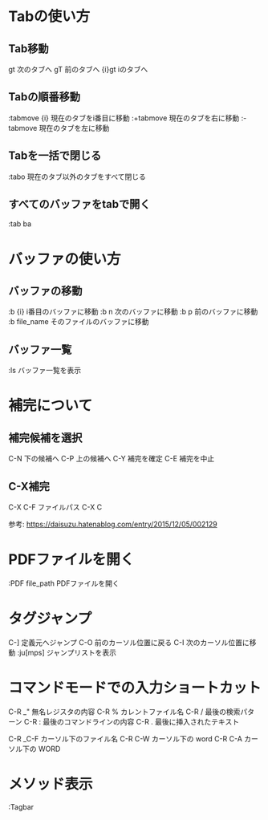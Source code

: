 # Tabの使い方
## Tab移動
gt 次のタブへ
gT 前のタブへ
{i}gt iのタブへ

## Tabの順番移動
:tabmove {i} 現在のタブをi番目に移動
:+tabmove 現在のタブを右に移動
:-tabmove 現在のタブを左に移動

## Tabを一括で閉じる
:tabo 現在のタブ以外のタブをすべて閉じる

## すべてのバッファをtabで開く
:tab ba

# バッファの使い方
## バッファの移動
:b {i} i番目のバッファに移動
:b n   次のバッファに移動
:b p   前のバッファに移動
:b file_name そのファイルのバッファに移動

## バッファ一覧
:ls バッファ一覧を表示

# 補完について
## 補完候補を選択
C-N 下の候補へ
C-P 上の候補へ
C-Y 補完を確定
C-E 補完を中止

## C-X補完
C-X C-F  ファイルパス
C-X C

参考:
https://daisuzu.hatenablog.com/entry/2015/12/05/002129

# PDFファイルを開く
:PDF file_path PDFファイルを開く

# タグジャンプ
C-] 定義元へジャンプ
C-O 前のカーソル位置に戻る
C-I 次のカーソル位置に移動
:ju[mps] ジャンプリストを表示


# コマンドモードでの入力ショートカット
C-R _"  無名レジスタの内容
C-R %  カレントファイル名
C-R /  最後の検索パターン
C-R :  最後のコマンドラインの内容
C-R .  最後に挿入されたテキスト

C-R _C-F カーソル下のファイル名
C-R C-W カーソル下の word
C-R C-A カーソル下の WORD

# メソッド表示
:Tagbar
